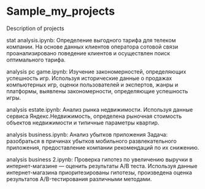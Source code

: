 # Sample_my_projects
Description of projects

stat analysis.ipynb: Определение выгодного тарифа для телеком компании. 
На основе данных клиентов оператора сотовой связи проанализировано поведение клиентов и осуществлен поиск оптимального тарифа.

analysis pc game.ipynb: Изучение закономерностей, определяющих успешность игр.
Используя исторические данные о продажах компьютерных игр, оценки пользователей и экспертов, жанры и платформы, выявлены закономерности, определяющие успешность игры.

analysis estate.ipynb: Анализ рынка недвижимости.
Используя данные сервиса Яндекс.Недвижимость, определена рыночная стоимость объектов недвижимости и типичные параметры квартир.


analysis business.ipynb:  Анализ убытков приложения
Задача: разобраться в причинах убытков мобильного развлекательного приложения, предоставление компании рекомендаций по их снижению.

analysis business 2.ipynb: Проверка гипотез по увеличению выручки в интернет-магазине — оценить результаты A/B теста.
Используя данные интернет-магазина приоритезированы гипотезы, произведена оценка результатов A/B-тестирования различными методами.

